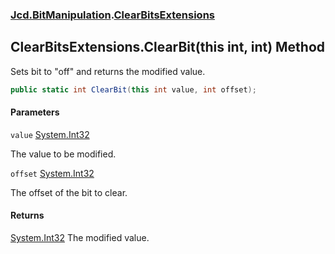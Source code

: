 ### [Jcd.BitManipulation](Jcd.BitManipulation.md 'Jcd.BitManipulation').[ClearBitsExtensions](Jcd.BitManipulation.ClearBitsExtensions.md 'Jcd.BitManipulation.ClearBitsExtensions')

## ClearBitsExtensions.ClearBit(this int, int) Method

Sets bit to "off" and returns the modified value.

```csharp
public static int ClearBit(this int value, int offset);
```
#### Parameters

<a name='Jcd.BitManipulation.ClearBitsExtensions.ClearBit(thisint,int).value'></a>

`value` [System.Int32](https://docs.microsoft.com/en-us/dotnet/api/System.Int32 'System.Int32')

The value to be modified.

<a name='Jcd.BitManipulation.ClearBitsExtensions.ClearBit(thisint,int).offset'></a>

`offset` [System.Int32](https://docs.microsoft.com/en-us/dotnet/api/System.Int32 'System.Int32')

The offset of the bit to clear.

#### Returns

[System.Int32](https://docs.microsoft.com/en-us/dotnet/api/System.Int32 'System.Int32')
The modified value.